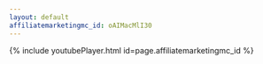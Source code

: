```yaml
---
layout: default
affiliatemarketingmc_id: oAIMacMlI30
---
```


{% include youtubePlayer.html id=page.affiliatemarketingmc_id %}

